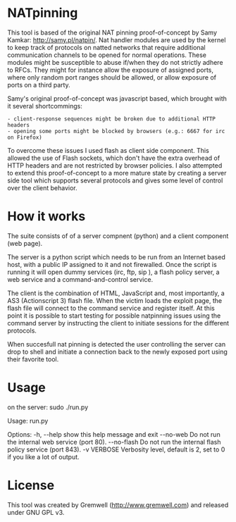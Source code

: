 NATpinning
===============
This tool is based of the original NAT pinning proof-of-concept by Samy Kamkar: http://samy.pl/natpin/.
Nat handler modules are used by the kernel to keep track of protocols on natted networks that require additional communication channels to be opened for normal operations. These modules might be susceptible to abuse if/when they do not strictly adhere to RFCs. They might for instance allow the exposure of assigned ports, where only random port ranges should be allowed, or allow exposure of ports on a third party.

Samy's original proof-of-concept was javascript based, which brought with it several shortcommings:

	- client-response sequences might be broken due to additional HTTP headers
	- opening some ports might be blocked by browsers (e.g.: 6667 for irc on Firefox)

To overcome these issues I used flash as client side component. This allowed the use of Flash sockets, which don't have the extra overhead of HTTP headers and are not restricted by browser policies. 
I also attempted to extend this proof-of-concept to a more mature state by creating a server side tool which supports several protocols and gives some level of control over the client behavior.


How it works
============
The suite consists of of a server compnent (python) and a client component (web page).

The server is a python script which needs to be run from an Internet based host, with a public IP assigned to it and not firewalled.
Once the script is running it will open dummy services (irc, ftp, sip ), a flash policy server, a web service and a command-and-control service.

The client is the combination of HTML, JavaScript and, most importantly, a AS3 (Actionscript 3) flash file. 
When the victim loads the exploit page, the flash file will connect to the command service and register itself.
At this point it is possible to start testing for possible natpinning issues using the command server by instructing the client to initiate sessions for the different protocols.

When succesfull nat pinning is detected the user controlling the server can drop to shell and initiate a connection back to the newly exposed port using their favorite tool.

Usage
==============
on the server: sudo ./run.py

Usage: run.py 

Options:
  -h, --help  show this help message and exit
  --no-web    Do not run the internal web service (port 80).
  --no-flash  Do not run the internal flash policy service (port 843).
  -v VERBOSE  Verbosity level, default is 2, set to 0 if you like a lot of
              output.

License
==============
This tool was created by Gremwell (http://www.gremwell.com) and released under GNU GPL v3. 
